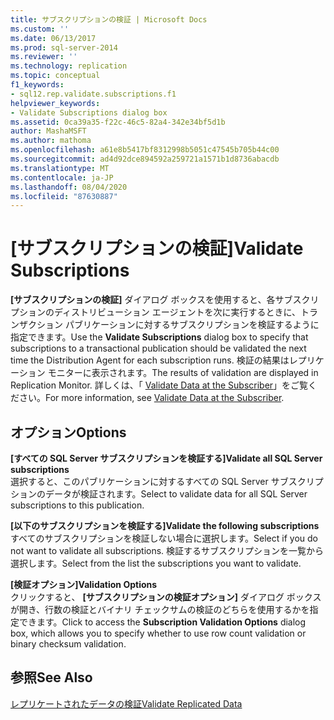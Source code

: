 ```yaml
---
title: サブスクリプションの検証 | Microsoft Docs
ms.custom: ''
ms.date: 06/13/2017
ms.prod: sql-server-2014
ms.reviewer: ''
ms.technology: replication
ms.topic: conceptual
f1_keywords:
- sql12.rep.validate.subscriptions.f1
helpviewer_keywords:
- Validate Subscriptions dialog box
ms.assetid: 0ca39a35-f22c-46c5-82a4-342e34bf5d1b
author: MashaMSFT
ms.author: mathoma
ms.openlocfilehash: a61e8b5417bf8312998b5051c47545b705b44c00
ms.sourcegitcommit: ad4d92dce894592a259721a1571b1d8736abacdb
ms.translationtype: MT
ms.contentlocale: ja-JP
ms.lasthandoff: 08/04/2020
ms.locfileid: "87630887"
---
```

# <a name="validate-subscriptions"></a><span data-ttu-id="d668f-102">[サブスクリプションの検証]</span><span class="sxs-lookup"><span data-stu-id="d668f-102">Validate Subscriptions</span></span>
  <span data-ttu-id="d668f-103">**[サブスクリプションの検証]** ダイアログ ボックスを使用すると、各サブスクリプションのディストリビューション エージェントを次に実行するときに、トランザクション パブリケーションに対するサブスクリプションを検証するように指定できます。</span><span class="sxs-lookup"><span data-stu-id="d668f-103">Use the **Validate Subscriptions** dialog box to specify that subscriptions to a transactional publication should be validated the next time the Distribution Agent for each subscription runs.</span></span> <span data-ttu-id="d668f-104">検証の結果はレプリケーション モニターに表示されます。</span><span class="sxs-lookup"><span data-stu-id="d668f-104">The results of validation are displayed in Replication Monitor.</span></span> <span data-ttu-id="d668f-105">詳しくは、「 [Validate Data at the Subscriber](validate-data-at-the-subscriber.md)」をご覧ください。</span><span class="sxs-lookup"><span data-stu-id="d668f-105">For more information, see [Validate Data at the Subscriber](validate-data-at-the-subscriber.md).</span></span>  
  
## <a name="options"></a><span data-ttu-id="d668f-106">オプション</span><span class="sxs-lookup"><span data-stu-id="d668f-106">Options</span></span>  
 <span data-ttu-id="d668f-107">**[すべての SQL Server サブスクリプションを検証する]**</span><span class="sxs-lookup"><span data-stu-id="d668f-107">**Validate all SQL Server subscriptions**</span></span>  
 <span data-ttu-id="d668f-108">選択すると、このパブリケーションに対するすべての SQL Server サブスクリプションのデータが検証されます。</span><span class="sxs-lookup"><span data-stu-id="d668f-108">Select to validate data for all SQL Server subscriptions to this publication.</span></span>  
  
 <span data-ttu-id="d668f-109">**[以下のサブスクリプションを検証する]**</span><span class="sxs-lookup"><span data-stu-id="d668f-109">**Validate the following subscriptions**</span></span>  
 <span data-ttu-id="d668f-110">すべてのサブスクリプションを検証しない場合に選択します。</span><span class="sxs-lookup"><span data-stu-id="d668f-110">Select if you do not want to validate all subscriptions.</span></span> <span data-ttu-id="d668f-111">検証するサブスクリプションを一覧から選択します。</span><span class="sxs-lookup"><span data-stu-id="d668f-111">Select from the list the subscriptions you want to validate.</span></span>  
  
 <span data-ttu-id="d668f-112">**[検証オプション]**</span><span class="sxs-lookup"><span data-stu-id="d668f-112">**Validation Options**</span></span>  
 <span data-ttu-id="d668f-113">クリックすると、 **[サブスクリプションの検証オプション]** ダイアログ ボックスが開き、行数の検証とバイナリ チェックサムの検証のどちらを使用するかを指定できます。</span><span class="sxs-lookup"><span data-stu-id="d668f-113">Click to access the **Subscription Validation Options** dialog box, which allows you to specify whether to use row count validation or binary checksum validation.</span></span>  
  
## <a name="see-also"></a><span data-ttu-id="d668f-114">参照</span><span class="sxs-lookup"><span data-stu-id="d668f-114">See Also</span></span>  
 [<span data-ttu-id="d668f-115">レプリケートされたデータの検証</span><span class="sxs-lookup"><span data-stu-id="d668f-115">Validate Replicated Data</span></span>](validate-data-at-the-subscriber.md)  
  
  
